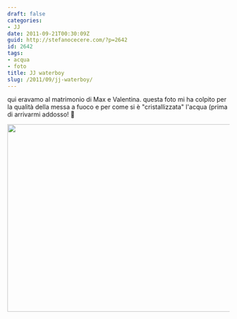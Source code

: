 ```yaml
---
draft: false
categories:
- JJ
date: 2011-09-21T00:30:09Z
guid: http://stefanocecere.com/?p=2642
id: 2642
tags:
- acqua
- foto
title: JJ waterboy
slug: /2011/09/jj-waterboy/
---
```


qui eravamo al matrimonio di Max e Valentina. questa foto mi ha colpito per la qualità della messa a fuoco e per come si è "cristallizzata" l'acqua (prima di arrivarmi addosso! 🙂

[<img src="http://stefanocecere.com/wp-content/uploads/sites/3/2011/09/JJ-watered.jpg" alt="" title="JJ-watered" width="640" height="425" class="alignnone size-full wp-image-2643" srcset="http://stefanocecere.com/wp-content/uploads/sites/3/2011/09/JJ-watered.jpg 640w, http://stefanocecere.com/wp-content/uploads/sites/3/2011/09/JJ-watered-300x199.jpg 300w" sizes="(max-width: 640px) 100vw, 640px" />](http://stefanocecere.com/wp-content/uploads/sites/3/2011/09/JJ-watered.jpg)